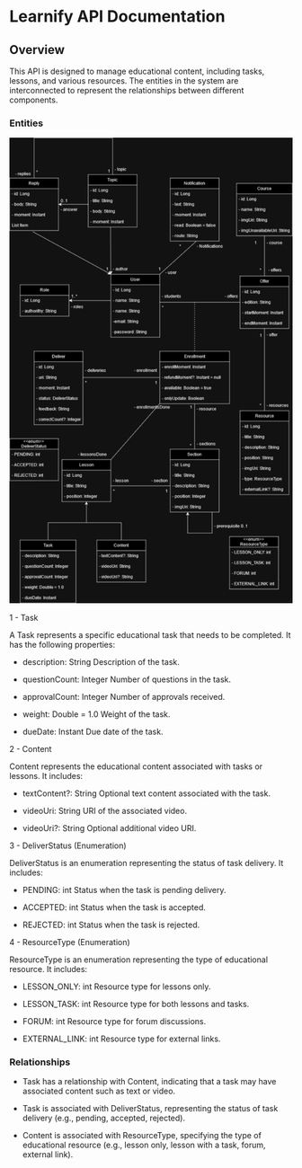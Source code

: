 # Learnify API Documentation

## Overview

This API is designed to manage educational content, including tasks, lessons, and various resources. The entities in the system are interconnected to represent the relationships between different components.

### Entities

![Database Diagram](/_docs/learnifyAPI.drawio.png)

1 - Task

A Task represents a specific educational task that needs to be completed. It has the following properties:

- description: String
        Description of the task.

- questionCount: Integer
        Number of questions in the task.

- approvalCount: Integer
        Number of approvals received.

- weight: Double = 1.0
        Weight of the task.

- dueDate: Instant
        Due date of the task.

2 - Content

Content represents the educational content associated with tasks or lessons. It includes:

- textContent?: String
        Optional text content associated with the task.

- videoUri: String
        URI of the associated video.

- videoUri?: String
        Optional additional video URI.

3 - DeliverStatus (Enumeration)

DeliverStatus is an enumeration representing the status of task delivery. It includes:

- PENDING: int
        Status when the task is pending delivery.

- ACCEPTED: int
        Status when the task is accepted.

- REJECTED: int
        Status when the task is rejected.

4 - ResourceType (Enumeration)

ResourceType is an enumeration representing the type of educational resource. It includes:

- LESSON_ONLY: int
        Resource type for lessons only.

- LESSON_TASK: int
        Resource type for both lessons and tasks.

- FORUM: int
        Resource type for forum discussions.

- EXTERNAL_LINK: int
        Resource type for external links.

### Relationships

- Task has a relationship with Content, indicating that a task may have associated content such as text or video.

- Task is associated with DeliverStatus, representing the status of task delivery (e.g., pending, accepted, rejected).

- Content is associated with ResourceType, specifying the type of educational resource (e.g., lesson only, lesson with a task, forum, external link).